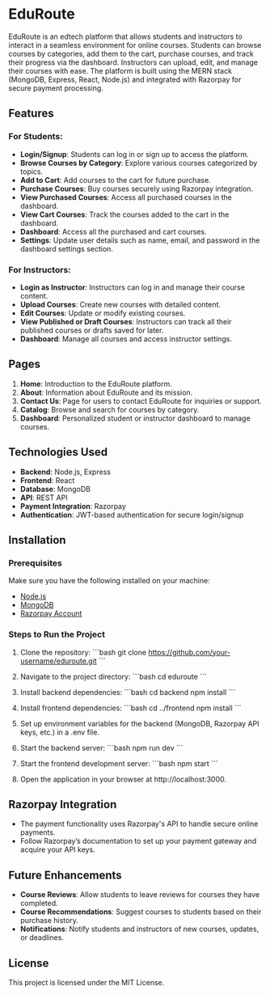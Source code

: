 
# EduRoute

EduRoute is an edtech platform that allows students and instructors to interact in a seamless environment for online courses. Students can browse courses by categories, add them to the cart, purchase courses, and track their progress via the dashboard. Instructors can upload, edit, and manage their courses with ease. The platform is built using the MERN stack (MongoDB, Express, React, Node.js) and integrated with Razorpay for secure payment processing.

## Features

### For Students:
- **Login/Signup**: Students can log in or sign up to access the platform.
- **Browse Courses by Category**: Explore various courses categorized by topics.
- **Add to Cart**: Add courses to the cart for future purchase.
- **Purchase Courses**: Buy courses securely using Razorpay integration.
- **View Purchased Courses**: Access all purchased courses in the dashboard.
- **View Cart Courses**: Track the courses added to the cart in the dashboard.
- **Dashboard**: Access all the purchased and cart courses.
- **Settings**: Update user details such as name, email, and password in the dashboard settings section.

### For Instructors:
- **Login as Instructor**: Instructors can log in and manage their course content.
- **Upload Courses**: Create new courses with detailed content.
- **Edit Courses**: Update or modify existing courses.
- **View Published or Draft Courses**: Instructors can track all their published courses or drafts saved for later.
- **Dashboard**: Manage all courses and access instructor settings.

## Pages

1. **Home**: Introduction to the EduRoute platform.
2. **About**: Information about EduRoute and its mission.
3. **Contact Us**: Page for users to contact EduRoute for inquiries or support.
4. **Catalog**: Browse and search for courses by category.
5. **Dashboard**: Personalized student or instructor dashboard to manage courses.

## Technologies Used

- **Backend**: Node.js, Express
- **Frontend**: React
- **Database**: MongoDB
- **API**: REST API
- **Payment Integration**: Razorpay
- **Authentication**: JWT-based authentication for secure login/signup

## Installation

### Prerequisites
Make sure you have the following installed on your machine:
- [Node.js](https://nodejs.org/)
- [MongoDB](https://www.mongodb.com/)
- [Razorpay Account](https://razorpay.com/)

### Steps to Run the Project

1. Clone the repository:
    \`\`\`bash
    git clone https://github.com/your-username/eduroute.git
    \`\`\`

2. Navigate to the project directory:
    \`\`\`bash
    cd eduroute
    \`\`\`

3. Install backend dependencies:
    \`\`\`bash
    cd backend
    npm install
    \`\`\`

4. Install frontend dependencies:
    \`\`\`bash
    cd ../frontend
    npm install
    \`\`\`

5. Set up environment variables for the backend (MongoDB, Razorpay API keys, etc.) in a .env file.

6. Start the backend server:
    \`\`\`bash
    npm run dev
    \`\`\`

7. Start the frontend development server:
    \`\`\`bash
    npm start
    \`\`\`

8. Open the application in your browser at http://localhost:3000.

## Razorpay Integration

- The payment functionality uses Razorpay's API to handle secure online payments.
- Follow Razorpay’s documentation to set up your payment gateway and acquire your API keys.



## Future Enhancements
- **Course Reviews**: Allow students to leave reviews for courses they have completed.
- **Course Recommendations**: Suggest courses to students based on their purchase history.
- **Notifications**: Notify students and instructors of new courses, updates, or deadlines.

## License
This project is licensed under the MIT License.
